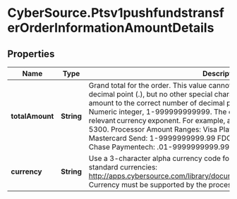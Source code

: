 # CyberSource.Ptsv1pushfundstransferOrderInformationAmountDetails

## Properties
Name | Type | Description | Notes
------------ | ------------- | ------------- | -------------
**totalAmount** | **String** | Grand total for the order. This value cannot be negative. You can include a decimal point (.), but no other special characters. CyberSource truncates the amount to the correct number of decimal places.  The disbursement amount. Numeric integer, 1-999999999999. The decimal point is implied based on the relevant currency exponent. For example, a US Dollar $53 amount is a value of 5300.  Processor Amount Ranges: Visa Platform Connect: .01-9999999999.99  Mastercard Send: 1-9999999999.99  FDC Compass: .01- 9999999999.99  Chase Paymentech: .01-9999999999.99  | 
**currency** | **String** | Use a 3-character alpha currency code for currency of the sender.  ISO standard currencies: http://apps.cybersource.com/library/documentation/sbc/quickref/currencies.pdf  Currency must be supported by the processor.  | 


